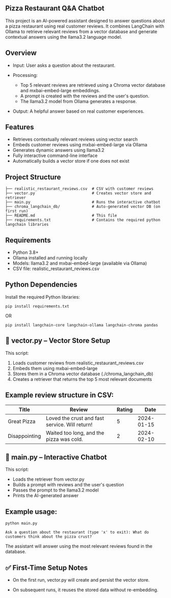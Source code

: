 ## Pizza Restaurant Q&A Chatbot
This project is an AI-powered assistant designed to answer questions about a pizza restaurant using real customer reviews. It combines LangChain with Ollama to retrieve relevant reviews from a vector database and generate contextual answers using the llama3.2 language model.

## Overview
- Input: User asks a question about the restaurant.

- Processing:
  - Top 5 relevant reviews are retrieved using a Chroma vector database and mxbai-embed-large embeddings.
  - A prompt is created with the reviews and the user's question.
  - The llama3.2 model from Ollama generates a response.

- Output: A helpful answer based on real customer experiences.


## Features
- Retrieves contextually relevant reviews using vector search
- Embeds customer reviews using mxbai-embed-large via Ollama
- Generates dynamic answers using llama3.2
- Fully interactive command-line interface
- Automatically builds a vector store if one does not exist

## Project Structure
```.
├── realistic_restaurant_reviews.csv  # CSV with customer reviews
├── vector.py                         # Creates vector store and retriever
├── main.py                           # Runs the interactive chatbot
├── chroma_langchain_db/              # Auto-generated vector DB (on first run)
├── README.md                         # This file
├── requirements.txt                  # Contains the required python langchain libraries
```

## Requirements
- Python 3.8+
- Ollama installed and running locally
- Models: llama3.2 and mxbai-embed-large (available via Ollama)
- CSV file: realistic_restaurant_reviews.csv

## Python Dependencies
Install the required Python libraries:

```pip install requirements.txt``` 

OR 

```pip install langchain-core langchain-ollama langchain-chroma pandas```

## 🧩 vector.py – Vector Store Setup
This script:

1. Loads customer reviews from realistic_restaurant_reviews.csv
2. Embeds them using mxbai-embed-large
3. Stores them in a Chroma vector database (./chroma_langchain_db)
4. Creates a retriever that returns the top 5 most relevant documents

## Example review structure in CSV:
|Title|	Review|	Rating|	Date|
|-----|-------|-------|-----|
|Great Pizza|	Loved the crust and fast service. Will return!|	5 |	2024-01-15|
|Disappointing|	Waited too long, and the pizza was cold.|	2	| 2024-02-10 |

## 🤖 main.py – Interactive Chatbot
This script:
  - Loads the retriever from vector.py
  - Builds a prompt with reviews and the user's question
  - Passes the prompt to the llama3.2 model
  - Prints the AI-generated answer

## Example usage:
```python main.py```

```------------------------
Ask a question about the restaurant (type 'x' to exit): What do customers think about the pizza crust?
```
The assistant will answer using the most relevant reviews found in the database.

## ✅ First-Time Setup Notes
- On the first run, vector.py will create and persist the vector store.

- On subsequent runs, it reuses the stored data without re-embedding.



